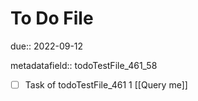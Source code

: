 # To Do File

due:: 2022-09-12

metadatafield:: todoTestFile_461_58

- [ ] Task of todoTestFile_461 1 [[Query me]]
